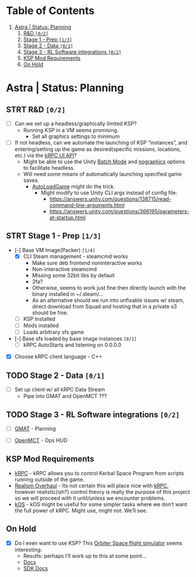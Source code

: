 
# Table of Contents

1.  [Astra | Status: Planning](#org211957c)
    1.  [R&D <code>[0/2]</code>](#org74fbfb9)
    2.  [Stage 1 - Prep <code>[1/3]</code>](#org0349465)
    3.  [Stage 2 - Data <code>[0/1]</code>](#org43d87dc)
    4.  [Stage 3 - RL Software integrations <code>[0/2]</code>](#org098cd98)
    5.  [KSP Mod Requirements](#orgfd1d4af)
    6.  [On Hold](#org5e3f699)



<a id="org211957c"></a>

# Astra | Status: Planning


<a id="org74fbfb9"></a>

## STRT R&D <code>[0/2]</code>

-   [ ] Can we set up a headless/graphically limited KSP?
    -   Running KSP in a VM seems promising.
        -   Set all graphics settings to minimum
-   [ ] If not headless, can we automate the launching of KSP &ldquo;instances&rdquo;, and entering/setting up the game as desired(specific missions, locations, etc.) via the [kRPC UI API](https://krpc.github.io/krpc/cpp/api/ui/ui.html)?
    -   Might be able to use the Unity [Batch Mode](https://docs.unity3d.com/Manual/CLIBatchmodeCoroutines.html) and [nographics](https://docs.unity3d.com/Manual/CommandLineArguments.html) options to facilitate headless.
    -   Will need some means of automatically launching specified game saves.
        -   [AutoLoadGame](https://github.com/allista/AutoLoadGame) might do the trick.
            -   Might modify to use Unity CLI args instead of config file:
                -   <https://answers.unity.com/questions/138715/read-command-line-arguments.html>
                -   <https://answers.unity.com/questions/366195/parameters-at-startup.html>


<a id="org0349465"></a>

## STRT Stage 1 - Prep <code>[1/3]</code>

-   [-] Base VM Image(Packer) <code>[1/4]</code>
    -   [X] CLI Steam management - steamcmd works
        -   Make sure deb frontend noninteractive works
        -   Non-interactive steamcmd
        -   Missing some 32bit libs by default
        -   2fa?
        -   Otherwise, seems to work just fine then directly launch with the binary installed in ~/.steam/&#x2026;
        -   As an alternative should we run into unfixable issues w/ steam, direct download from Squad and hosting that in a private s3 should be fine.
    -   [ ] KSP Installed
    -   [ ] Mods installed
    -   [ ] Loads arbitrary sfs game
-   [-] Base sfs loaded by base image instances <code>[0/1]</code>
    -   [ ] kRPC AutoStarts and listening on 0.0.0.0
-   [X] Choose kRPC client language - C++


<a id="org43d87dc"></a>

## TODO Stage 2 - Data <code>[0/1]</code>

-   [ ] Set up client w/ all kRPC Data Stream
    -   Pipe into GMAT and OpenMCT ???


<a id="org098cd98"></a>

## TODO Stage 3 - RL Software integrations <code>[0/2]</code>

-   [ ] [GMAT](https://opensource.gsfc.nasa.gov/projects/GMAT/index.php) - Planning
-   [ ] [OpenMCT](https://github.com/nasa/openmct) - Ops HUD


<a id="orgfd1d4af"></a>

## KSP Mod Requirements

-   [kRPC](https://krpc.github.io/krpc/) - kRPC allows you to control Kerbal Space Program from scripts running outside of the game.
-   [Realism Overhaul](https://github.com/KSP-RO/RealismOverhaul/wiki) - Its not certain this will place nice with [kRPC](https://krpc.github.io/krpc/), however realistic(ish?) control theory is really the purpose of this project so we will proceed with it until/unless we encounter problems.
-   [kOS](https://ksp-kos.github.io/KOS/) - kOS might be useful for some simpler tasks where we don&rsquo;t want the full power of kRPC. Might use, might not. We&rsquo;ll see.


<a id="org5e3f699"></a>

## On Hold

-   [X] Do I even want to use KSP? This [Orbiter Space flight simulator](http://orbit.medphys.ucl.ac.uk/index.html) seems interesting:
    -   Results: perhaps I&rsquo;ll work up to this at some point&#x2026;
    -   [Docs](https://www.orbiterwiki.org/wiki/)
    -   [SDK Docs](https://www.orbiterwiki.org/wiki/SDK_documentation)

